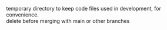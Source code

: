 temporary directory to keep code files used in development, for convenience.  
delete before merging with main or other branches

